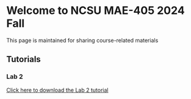 # Welcome to NCSU MAE-405 2024 Fall
This page is maintained for sharing course-related materials

## Tutorials

### Lab 2
[Click here to download the Lab 2 tutorial](Lab2%20Tutorial%20-%20Xinlei.pdf)
